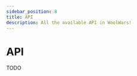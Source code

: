 ```yaml
---
sidebar_position: 8
title: API
description: All the available API in WoolWars! 
---
```


# API 

TODO
